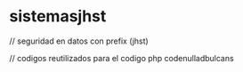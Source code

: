 # sistemasjhst


// seguridad en datos con prefix (jhst)

// codigos reutilizados para el codigo php codenulladbulcans
